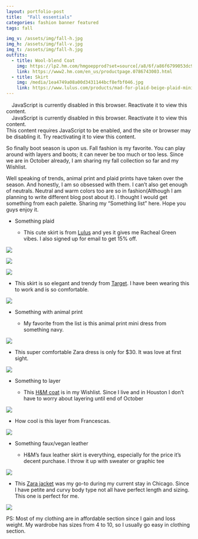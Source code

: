 ```yaml
---
layout: portfolio-post
title:  "Fall essentials"
categories: fashion banner featured
tags: fall

img_v: /assets/img/fall-h.jpg
img_h: /assets/img/fall-v.jpg
img_t: /assets/img/fall-h.jpg
outfits:
  - title: Wool-blend Coat
    img: https://lp2.hm.com/hmgoepprod?set=source[/a8/6f/a86f6799053dc908a8ac0dd4d537cf20f663a50a.jpg],origin[dam],category[],type[DESCRIPTIVESTILLLIFE],res[l],hmver[1]&call=url[file:/product/fullscreen]
    link: https://www2.hm.com/en_us/productpage.0786743003.html
  - title: Skirt
    img: /media/1ea4749a08a00d3431144bcf8efbf046.jpg
    link: https://www.lulus.com/products/mad-for-plaid-beige-plaid-mini-skirt/512072.html
---
```


<div class="moneyspot-widget" data-widget-id="36032729"><script type="text/javascript">!function(w,i,d,g,e,t){d.getElementById(i)||(element=d.createElement(t),element.id=i,element.src="https://widgets.rewardstyle.com"+e,d.body.appendChild(element)),w.hasOwnProperty(g)===!0&&"complete"===d.readyState&&w[g].init()}(window,"moneyspot-script",document,"__moneyspot","/js/widget.js","script")</script><div class="rs-adblock"><img src="https://assets.rewardstyle.com/production/e63b97d11f30fc7605928f359e70564d356ddcac/images/search/350.gif" onerror='this.parentNode.innerHTML="Disable your ad blocking software to view this content."' style="width: 15px; height: 15px"><noscript>JavaScript is currently disabled in this browser. Reactivate it to view this content.</noscript></div></div>

<div class="boutique-widget" data-widget-id="908149"><script type="text/javascript">!function(w,i,d,g,e,t){d.getElementById(i)||(element=d.createElement(t),element.id=i,element.src="https://widgets.rewardstyle.com"+e,d.body.appendChild(element)),w.hasOwnProperty(g)===!0&&"complete"===d.readyState&&w[g].init()}(window,"boutique-script",document,"__boutique","/js/boutique.js","script")</script><div class="rs-adblock"><img src="https://assets.rewardstyle.com/production/e63b97d11f30fc7605928f359e70564d356ddcac/images/search/350.gif" onerror='this.parentNode.innerHTML="Disable your ad blocking software to view this content."' style="width: 15px; height: 15px"><noscript>JavaScript is currently disabled in this browser. Reactivate it to view this content.</noscript></div></div>

<div id="ltkwidget-version-two167297739" data-appid="167297739" class="ltkwidget-version-two"><script>var rsLTKLoadApp="0",rsLTKPassedAppID="167297739";</script><script type="text/javascript" src="https://widgets-static.rewardstyle.com/widgets2_0/client/pub/ltkwidget/ltkwidget.js"></script><div widget-dashboard-settings="" data-appid="167297739" data-userid="331093" data-rows="3" data-cols="3" data-showframe="true" data-padding="4" data-profileid="94dc5dca-2f81-11ea-866a-0bef29f386d0"><div class="rs-ltkwidget-container"><div ui-view=""></div></div></div><noscript>This content requires JavaScript to be enabled, and the site or browser may be disabling it. Try reactivating it to view this content.</noscript></div>

So finally boot season is upon us. Fall fashion is my favorite. You can play
around with layers and boots; it can never be too much or too less. Since we are
in October already, I am sharing my fall collection so far and my Wishlist.

Well speaking of trends, animal print and plaid prints have taken over the
season. And honestly, I am so obsessed with them. I can’t also get enough of
neutrals. Neutral and warm colors too are so in fashion(Although I am planning
to write different blog post about it). I thought I would get something from
each palette. Sharing my “Something list” here. Hope you guys enjoy it.

-   Something plaid

    -   This cute skirt is from
        [Lulus](https://www.lulus.com/products/mad-for-plaid-beige-plaid-mini-skirt/512072.html)
        and yes it gives me Racheal Green vibes. I also signed up for email to
        get 15% off.

![](media/346980c60fbb189c64af93dc06a524d7.jpg)

![](media/87f25780762d539798aaeb238b1df497.jpg)

![](media/1ea4749a08a00d3431144bcf8efbf046.jpg)

-   This skirt is so elegant and trendy from
    [Target](https://www.target.com/p/women-s-relaxed-fit-high-rise-midi-skirt-a-new-day-153-gray/-/A-54493746?preselect=54482316#lnk=sametab).
    I have been wearing this to work and is so comfortable.

![](media/89c4c31e2e73ff4207e1894603b42293.jpg)

-   Something with animal print

    -   My favorite from the list is this animal print mini dress from something
        navy.

![](media/745d13d9102d25934b1709c702360034.jpg)

-   This super comfortable Zara dress is only for \$30. It was love at first
    sight.

![](media/795c676b5017a0486c162af9e9dfc74c.jpg)

-   Something to layer

    -   This [H&M coat](https://www2.hm.com/en_us/productpage.0786743003.html)
        is in my Wishlist. Since I live and in Houston I don’t have to worry
        about layering until end of October

![](media/a1791a7bc655402a4b4c542733612737.jpg)

-   How cool is this layer from Francescas.

![](media/c3828e01c77f6cbe1e38f27d690008fe.jpg)

-   Something faux/vegan leather

    -   H&M’s faux leather skirt is everything, especially for the price it’s
        decent purchase. I throw it up with sweater or graphic tee

![](media/16266c52fb759f7a7b95b96ccf5ff8ac.jpg)

-   This [Zara
    jacket](https://www.zara.com/us/en/faux-leather-jacket-p03046242.html?v1=30865251&v2=1281521)
    was my go-to during my current stay in Chicago. Since I have petite and
    curvy body type not all have perfect length and sizing. This one is perfect
    for me.

![](media/7357be35877a681aa410cbc4bc1806f3.jpg)

PS: Most of my clothing are in affordable section since I gain and loss weight.
My wardrobe has sizes from 4 to 10, so I usually go easy in clothing section.
